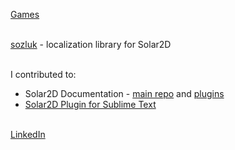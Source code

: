 [Games](games/index.md)
<br><br>

[sozluk](../../../sozluk) - localization library for Solar2D
<br><br>

I contributed to:
- Solar2D Documentation - [main repo](../../../../coronalabs/corona-docs) and [plugins](../../../../coronalabs/corona-docs-plugins)
- [Solar2D Plugin for Sublime Text](../../../../coronalabs/CoronaSDK-SublimeText)
<br><br>

[LinkedIn](https://www.linkedin.com/in/serkanaksit/)

